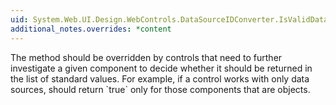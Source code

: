 ```yaml
---
uid: System.Web.UI.Design.WebControls.DataSourceIDConverter.IsValidDataSource(System.ComponentModel.IComponent)
additional_notes.overrides: *content
---
```


<p>The <xref href="System.Web.UI.Design.WebControls.DataSourceIDConverter.IsValidDataSource(System.ComponentModel.IComponent)"></xref> method should be overridden by controls that need to further investigate a given component to decide whether it should be returned in the list of standard values. For example, if a control works with only <xref href="System.Web.UI.WebControls.XmlDataSource"></xref> data sources, <xref href="System.Web.UI.Design.WebControls.DataSourceIDConverter.IsValidDataSource(System.ComponentModel.IComponent)"></xref> should return `true` only for those components that are <xref href="System.Web.UI.WebControls.XmlDataSource"></xref> objects.</p>


